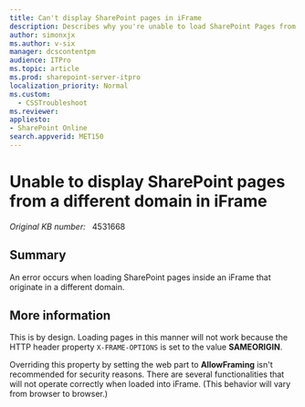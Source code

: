 ```yaml
---
title: Can't display SharePoint pages in iFrame
description: Describes why you're unable to load SharePoint Pages from a different domain inside an iFrame.
author: simonxjx
ms.author: v-six
manager: dcscontentpm
audience: ITPro
ms.topic: article
ms.prod: sharepoint-server-itpro
localization_priority: Normal
ms.custom: 
  - CSSTroubleshoot
ms.reviewer: 
appliesto:
- SharePoint Online 
search.appverid: MET150 
---
```

# Unable to display SharePoint pages from a different domain in iFrame

_Original KB number:_ &nbsp; 4531668

## Summary

An error occurs when loading SharePoint pages inside an iFrame that originate in a different domain.

## More information

This is by design. Loading pages in this manner will not work because the HTTP header property `X-FRAME-OPTIONS` is set to the value **SAMEORIGIN**.

Overriding this property by setting the web part to **AllowFraming** isn't recommended for security reasons. There are several functionalities that will not operate correctly when loaded into iFrame. (This behavior will vary from browser to browser.)
